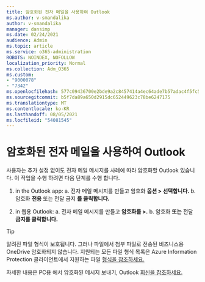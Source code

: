 ```yaml
---
title: 암호화된 전자 메일을 사용하여 Outlook
ms.author: v-smandalika
author: v-smandalika
manager: dansimp
ms.date: 02/24/2021
audience: Admin
ms.topic: article
ms.service: o365-administration
ROBOTS: NOINDEX, NOFOLLOW
localization_priority: Normal
ms.collection: Adm_O365
ms.custom:
- "9000078"
- "7342"
ms.openlocfilehash: 577c09436700e2bde9a2c8457414a4ec64ade7b57adac4f5fc51ca7cffe73656
ms.sourcegitcommit: b5f7da89a650d2915dc652449623c78be6247175
ms.translationtype: MT
ms.contentlocale: ko-KR
ms.lasthandoff: 08/05/2021
ms.locfileid: "54081545"
---
```

# <a name="send-encrypted-email-using-outlook"></a>암호화된 전자 메일을 사용하여 Outlook

사용자는 추가 설정 없이도 전자 메일 메시지를 사례에 따라 암호화할 Outlook 있습니다. 이 작업을 수행 하려면 다음 단계를 수행 합니다.

1. in the Outlook app: a. 전자 메일 메시지를 만들고 암호화 **옵션 > 선택합니다.** 
    b. 암호화 **전용** 또는 전달 금지 **를 클릭합니다.**

2. in 웹용 Outlook: a. 전자 메일 메시지를 만들고 **암호화를 >.**
    b. 암호화 **또는** 전달 **금지를 클릭합니다.**

> [!TIP]
> 알려진 파일 형식이 보호됩니다. 그러나 파일에서 첨부 파일로 전송된 비즈니스용 OneDrive 암호화되지 않습니다. 지원되는 모든 파일 형식 목록은 Azure Information Protection 클라이언트에서 지원하는 파일 [형식을 참조하세요.](https://docs.microsoft.com/azure/information-protection/rms-client/client-admin-guide-file-types)

자세한 내용은 PC용 에서 암호화된 메시지 보내기, Outlook [회신을 참조하세요.](https://support.microsoft.com/topic/send-view-and-reply-to-encrypted-messages-in-outlook-for-pc-eaa43495-9bbb-4fca-922a-df90dee51980)



